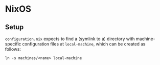 # NixOS

## Setup

`configuration.nix` expects to find a (symlink to a) directory with machine-specific configuration files at `local-machine`, which can be created as follows:

```
ln -s machines/<name> local-machine
```
